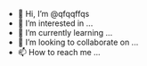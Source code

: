 - 👋 Hi, I’m @qfqqffqs
- 👀 I’m interested in ...
- 🌱 I’m currently learning ...
- 💞️ I’m looking to collaborate on ...
- 📫 How to reach me ...

<!---
qfqqffqs/qfqqffqs is a ✨ special ✨ repository because its `README.md` (this file) appears on your GitHub profile.
You can click the Preview link to take a look at your changes.
--->
